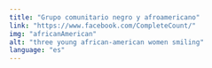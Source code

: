 ```yaml
---
title: "Grupo comunitario negro y afroamericano"
link: "https://www.facebook.com/CompleteCount/"
img: "africanAmerican"
alt: "three young african-american women smiling"
language: "es"
---
```

